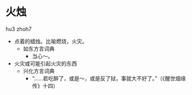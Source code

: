 # 火烛
hu3 zhoh7
+ 点着的蜡烛。比喻燃烧，火灾。
  * 如东方言词典
    - 当心～。
+ 火灾或可能引起火灾的东西
  * 兴化方言词典
    - “……若吃醉了，或是～，或是反了狱，事就大不好了。”（《醒世烟缘传》十四）
